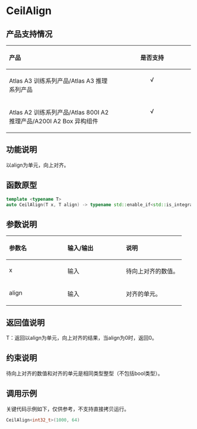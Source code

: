 # CeilAlign<a name="ZH-CN_TOPIC_0000002483215681"></a>

## 产品支持情况<a name="section519417471065"></a>

<a name="table16194747861"></a>
<table><thead align="left"><tr id="row14194184714610"><th class="cellrowborder" valign="top" width="57.99999999999999%" id="mcps1.1.3.1.1"><p id="p13194174712620"><a name="p13194174712620"></a><a name="p13194174712620"></a><span id="ph4194147660"><a name="ph4194147660"></a><a name="ph4194147660"></a>产品</span></p>
</th>
<th class="cellrowborder" align="center" valign="top" width="42%" id="mcps1.1.3.1.2"><p id="p20194184711615"><a name="p20194184711615"></a><a name="p20194184711615"></a>是否支持</p>
</th>
</tr>
</thead>
<tbody><tr id="row1219420475611"><td class="cellrowborder" valign="top" width="57.99999999999999%" headers="mcps1.1.3.1.1 "><p id="p519419471461"><a name="p519419471461"></a><a name="p519419471461"></a><span id="ph13194124712611"><a name="ph13194124712611"></a><a name="ph13194124712611"></a><term id="zh-cn_topic_0000001312391781_term1253731311225"><a name="zh-cn_topic_0000001312391781_term1253731311225"></a><a name="zh-cn_topic_0000001312391781_term1253731311225"></a>Atlas A3 训练系列产品</term>/<term id="zh-cn_topic_0000001312391781_term12835255145414"><a name="zh-cn_topic_0000001312391781_term12835255145414"></a><a name="zh-cn_topic_0000001312391781_term12835255145414"></a>Atlas A3 推理系列产品</term></span></p>
</td>
<td class="cellrowborder" align="center" valign="top" width="42%" headers="mcps1.1.3.1.2 "><p id="p15194204716611"><a name="p15194204716611"></a><a name="p15194204716611"></a>√</p>
</td>
</tr>
<tr id="row1019414711618"><td class="cellrowborder" valign="top" width="57.99999999999999%" headers="mcps1.1.3.1.1 "><p id="p1019415471369"><a name="p1019415471369"></a><a name="p1019415471369"></a><span id="ph7194447965"><a name="ph7194447965"></a><a name="ph7194447965"></a><term id="zh-cn_topic_0000001312391781_term11962195213215"><a name="zh-cn_topic_0000001312391781_term11962195213215"></a><a name="zh-cn_topic_0000001312391781_term11962195213215"></a>Atlas A2 训练系列产品</term>/<term id="zh-cn_topic_0000001312391781_term1551319498507"><a name="zh-cn_topic_0000001312391781_term1551319498507"></a><a name="zh-cn_topic_0000001312391781_term1551319498507"></a>Atlas 800I A2 推理产品</term>/A200I A2 Box 异构组件</span></p>
</td>
<td class="cellrowborder" align="center" valign="top" width="42%" headers="mcps1.1.3.1.2 "><p id="p8195147861"><a name="p8195147861"></a><a name="p8195147861"></a>√</p>
</td>
</tr>
</tbody>
</table>

## 功能说明<a name="section111971647763"></a>

以align为单元，向上对齐。

## 函数原型<a name="section1819718474611"></a>

```Cpp
template <typename T>
auto CeilAlign(T x, T align) -> typename std::enable_if<std::is_integral<T>::value, T>::type
```

## 参数说明<a name="section121973471161"></a>

<a name="table151977471266"></a>
<table><thead align="left"><tr id="row5197144717615"><th class="cellrowborder" valign="top" width="33.31%" id="mcps1.1.4.1.1"><p id="p1119713471267"><a name="p1119713471267"></a><a name="p1119713471267"></a>参数名</p>
</th>
<th class="cellrowborder" valign="top" width="33.29%" id="mcps1.1.4.1.2"><p id="p161971447367"><a name="p161971447367"></a><a name="p161971447367"></a>输入/输出</p>
</th>
<th class="cellrowborder" valign="top" width="33.4%" id="mcps1.1.4.1.3"><p id="p1819774712615"><a name="p1819774712615"></a><a name="p1819774712615"></a>说明</p>
</th>
</tr>
</thead>
<tbody><tr id="row319894718610"><td class="cellrowborder" valign="top" width="33.31%" headers="mcps1.1.4.1.1 "><p id="p51981247261"><a name="p51981247261"></a><a name="p51981247261"></a>x</p>
</td>
<td class="cellrowborder" valign="top" width="33.29%" headers="mcps1.1.4.1.2 "><p id="p191989478610"><a name="p191989478610"></a><a name="p191989478610"></a>输入</p>
</td>
<td class="cellrowborder" valign="top" width="33.4%" headers="mcps1.1.4.1.3 "><p id="p61981547865"><a name="p61981547865"></a><a name="p61981547865"></a>待向上对齐的数值。</p>
</td>
</tr>
<tr id="row191984471062"><td class="cellrowborder" valign="top" width="33.31%" headers="mcps1.1.4.1.1 "><p id="p519820471466"><a name="p519820471466"></a><a name="p519820471466"></a>align</p>
</td>
<td class="cellrowborder" valign="top" width="33.29%" headers="mcps1.1.4.1.2 "><p id="p191988479617"><a name="p191988479617"></a><a name="p191988479617"></a>输入</p>
</td>
<td class="cellrowborder" valign="top" width="33.4%" headers="mcps1.1.4.1.3 "><p id="p18198164711614"><a name="p18198164711614"></a><a name="p18198164711614"></a>对齐的单元。</p>
</td>
</tr>
</tbody>
</table>

## 返回值说明<a name="section141981471663"></a>

T：返回以align为单元，向上对齐的结果，当align为0时，返回0。

## 约束说明<a name="section1127471013294"></a>

待向上对齐的数值和对齐的单元是相同类型整型（不包括bool类型）。

## 调用示例<a name="section9198104714611"></a>

关键代码示例如下，仅供参考，不支持直接拷贝运行。

```Cpp
CeilAlign<int32_t>(1000, 64)
```

